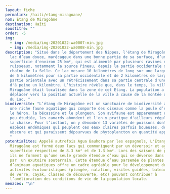 ```yaml
---
layout: fiche
permalink: /haiti/etang-miragoane/
nom: Étang de Miragoâne
destination: Haïti
soustitre: ""
order: -5
img:
  - img: /media/img-20201022-wa0007-min.jpg
  - img: /media/img-20201022-wa0008-min.jpg
description: "Situé dans le département des Nippes, l'étang de Miragoâne est un
  lac d’eau douce, marécageux dans une bonne partie de sa surface, d’une
  superficie d'environ 25 km², qui est alimenté par plusieurs ravines et
  ruisseaux, notamment la source Pineau, depuis la partie occidentale de la
  chaîne de la Selle. Ce lac mesure 10 kilomètres de long sur une largeur allant
  de 5 kilomètres pour sa partie occidentale et de 2 kilomètres de large pour sa
  partie orientale avec un rétrécissement dans sa partie centrale d'une largeur
  d'à peine un kilomètre. L’histoire révèle que, dans le temps, la ville de
  Miragoâne était localisée dans la zone de cet Etang. La population a dû se
  déplacer vers la position actuelle de la ville à cause de la montée des eaux
  du Lac. "
biodiversite: "L’étang de Miragoâne est un sanctuaire de biodiversité abritant
  une riche faune aquatique qui comporte des oiseaux comme la poule d’eau dorée,
  le héron, la bécassine et le plongeon. Son avifaune est apparemment riche mais
  peu étudiée, les canards abondent et l'on y pratique d'ailleurs régulièrement
  la chasse. Pour l’instant, on y dénombre 13 variétés de poissons dont 8
  espèces endémiques qui peuplent ces eaux claires parfois boueuses, de couleur
  obscure et qui paraissent dépourvues de phytoplancton en quantité appréciable.
  "
potentialites: Appelé autrefois Agua Bauhora par les espagnols, L'Etang de
  Miragoâne est formé deux lacs qui communiquent par un déversoir et ayant pour
  superficie respective de 8.3 km² et de 1.3 km². Lors des saisons de pluies,
  ils ne forment qu’une seule grande étendue d’eau qui se déverse dans la mer
  par  un exutoire souterrain. Cette étendue d’eau parsemée de plantes et
  d’animaux aquatiques offre un cadre agréable pour le développement des
  activités écotouristiques (plongée, natation, visites guidées, bateaux à fond
  de verre, cayak, classes de découverte, etc) pouvant contribuer à
  l’amélioration des conditions de vie de la population locale.
menaces: "\n"
---
```

